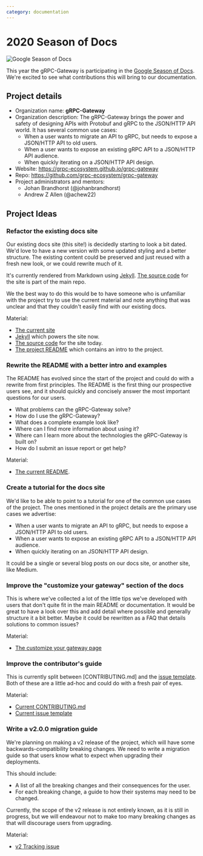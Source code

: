 ```yaml
---
category: documentation
---
```


# 2020 Season of Docs

![Google Season of Docs](https://developers.google.com/season-of-docs/images/logo/SeasonofDocs_Logo_SecondaryGrey_300ppi.png "Season of Docs")

This year the gRPC-Gateway is participating in the [Google Season of Docs](https://g.co/seasonofdocs).
We're excited to see what contributions this will bring to our documentation.

## Project details

  - Organization name: **gRPC-Gateway**
  - Organization description: The gRPC-Gateway brings the power and safety of designing APIs with Protobuf and gRPC to the JSON/HTTP API world. It has several
    common use cases:
    - When a user wants to migrate an API to gRPC, but needs to expose a JSON/HTTP API
      to old users.
    - When a user wants to expose an existing gRPC API to a JSON/HTTP API audience.
    - When quickly iterating on a JSON/HTTP API design.
  - Website: https://grpc-ecosystem.github.io/grpc-gateway
  - Repo: https://github.com/grpc-ecosystem/grpc-gateway
  - Project administrators and mentors:
    - Johan Brandhorst (@johanbrandhorst)
    - Andrew Z Allen (@achew22)

## Project Ideas

### Refactor the existing docs site

Our existing docs site (this site!) is decidedly starting to look a bit dated. We'd love to
have a new version with some updated styling and a better structure. The existing content
could be preserved and just reused with a fresh new look, or we could rewrite much of it.

It's currently rendered from Markdown using [Jekyll](https://jekyllrb.com/).
[The source code](https://github.com/grpc-ecosystem/grpc-gateway/tree/master/docs)
for the site is part of the main repo.

We the best way to do this would be to have someone who is unfamiliar with the project
try to use the current material and note anything that was unclear and that they couldn't
easily find with our existing docs.

Material:
  - [The current site](https://grpc-ecosystem.github.io/grpc-gateway/)
  - [Jekyll](https://jekyllrb.com/) which powers the site now.
  - [The source code](https://github.com/grpc-ecosystem/grpc-gateway/tree/master/docs) for the site today.
  - [The project README](https://github.com/grpc-ecosystem/grpc-gateway/blob/master/README.md) which
    contains an intro to the project.

### Rewrite the README with a better intro and examples

The README has evolved since the start of the project and could do with a rewrite from
first principles. The README is the first thing our prospective users see, and it should
quickly and concisely answer the most important questions for our users.

  - What problems can the gRPC-Gateway solve?
  - How do I use the gRPC-Gateway?
  - What does a complete example look like?
  - Where can I find more information about using it?
  - Where can I learn more about the technologies the gRPC-Gateway is built on?
  - How do I submit an issue report or get help?

Material:
  - [The current README](https://github.com/grpc-ecosystem/grpc-gateway/blob/master/README.md).

### Create a tutorial for the docs site

We'd like to be able to point to a tutorial for one of the common use cases of the project.
The ones mentioned in the project details are the primary use cases we advertise:

  - When a user wants to migrate an API to gRPC, but needs to expose a JSON/HTTP API
    to old users.
  - When a user wants to expose an existing gRPC API to a JSON/HTTP API audience.
  - When quickly iterating on an JSON/HTTP API design.

It could be a single or several blog posts on our docs site, or another site, like Medium.

### Improve the "customize your gateway" section of the docs

This is where we've collected a lot of the little tips we've developed with
users that don't quite fit in the main README or documentation. It would be great
to have a look over this and add detail where possible and generally structure it
a bit better. Maybe it could be rewritten as a FAQ that details solutions to common issues?

Material:
  - [The customize your gateway page](https://grpc-ecosystem.github.io/grpc-gateway/docs/customizingyourgateway.html)

### Improve the contributor's guide

This is currently split between
[CONTRIBUTING.md]
and the [issue template](https://github.com/grpc-ecosystem/grpc-gateway/blob/master/ISSUE_TEMPLATE.md).
Both of these are a little ad-hoc and could do with a fresh pair of eyes.

Material:
  - [Current CONTRIBUTING.md](https://github.com/grpc-ecosystem/grpc-gateway/blob/master/CHANGELOG.md)
  - [Current issue template](https://github.com/grpc-ecosystem/grpc-gateway/blob/master/ISSUE_TEMPLATE.md)

### Write a v2.0.0 migration guide

We're planning on making a v2 release of the project, which will have some backwards-compatibility breaking changes.
We need to write a migration guide so that users know what to expect when upgrading their deployments.

This should include:

  - A list of all the breaking changes and their consequences for the user.
  - For each breaking change, a guide to how their systems may need to be changed.

Currently, the scope of the v2 release is not entirely known, as it is still in progress, but we will
endeavour not to make too many breaking changes as that will discourage users from upgrading.

Material:
  - [v2 Tracking issue](https://github.com/grpc-ecosystem/grpc-gateway/issues/1223)
